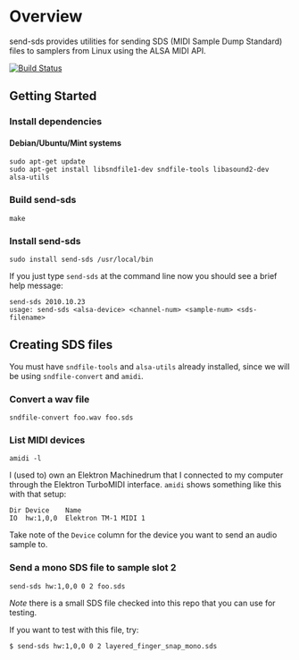 # Overview

send-sds provides utilities for sending SDS (MIDI Sample Dump Standard) files to
samplers from Linux using the ALSA MIDI API.

[![Build Status](https://travis-ci.org/briansorahan/send-sds.png)](https://travis-ci.org/briansorahan/send-sds)

## Getting Started

### Install dependencies

#### Debian/Ubuntu/Mint systems

```shell
sudo apt-get update
sudo apt-get install libsndfile1-dev sndfile-tools libasound2-dev alsa-utils
```

### Build send-sds

```shell
make
```

### Install send-sds

```shell
sudo install send-sds /usr/local/bin
```

If you just type `send-sds` at the command line now you should see a brief help message:

```
send-sds 2010.10.23
usage: send-sds <alsa-device> <channel-num> <sample-num> <sds-filename>
```

## Creating SDS files

You must have `sndfile-tools` and `alsa-utils` already installed, since we will be using `sndfile-convert` and `amidi`.

### Convert a wav file

```shell
sndfile-convert foo.wav foo.sds
```

### List MIDI devices

```shell
amidi -l
```

I (used to) own an Elektron Machinedrum that I connected to my computer through the Elektron TurboMIDI interface.
`amidi` shows something like this with that setup:

```
Dir Device    Name
IO  hw:1,0,0  Elektron TM-1 MIDI 1
```

Take note of the `Device` column for the device you want to send an audio sample to.

### Send a mono SDS file to sample slot 2

```shell
send-sds hw:1,0,0 0 2 foo.sds
```

*Note* there is a small SDS file checked into this repo that you can use for testing.

If you want to test with this file, try:

```shell
$ send-sds hw:1,0,0 0 2 layered_finger_snap_mono.sds
```

[1]: http://www.mega-nerd.com/libsndfile/
